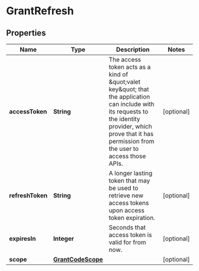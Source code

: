 
# GrantRefresh

## Properties
Name | Type | Description | Notes
------------ | ------------- | ------------- | -------------
**accessToken** | **String** | The access token acts as a kind of \&quot;valet key\&quot; that the application can include with its requests to the identity provider, which prove that it has permission from the user to access those APIs. |  [optional]
**refreshToken** | **String** | A longer lasting token that may be used to retrieve new access tokens upon access token expiration. |  [optional]
**expiresIn** | **Integer** | Seconds that access token is valid for from now. |  [optional]
**scope** | [**GrantCodeScope**](GrantCodeScope.md) |  |  [optional]



